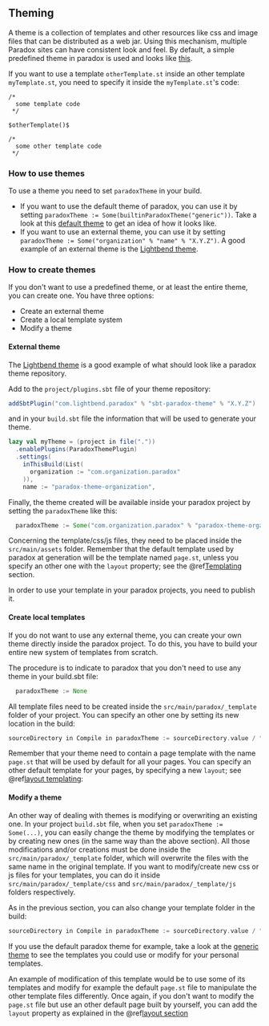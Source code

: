 Theming
-------

A theme is a collection of templates and other resources like css and image files that can be distributed as a web jar. Using this mechanism, multiple Paradox sites can have consistent look and feel. By default, a simple predefined theme in paradox is used and looks like [this](https://github.com/lightbend/paradox/tree/master/themes/generic/src/main/assets).

If you want to use a template `otherTemplate.st` inside an other template `myTemplate.st`, you need to specify it inside the `myTemplate.st`'s code:

```
/*
  some template code
 */

$otherTemplate()$

/*
  some other template code
 */
```

### How to use themes

To use a theme you need to set `paradoxTheme` in your build.

- If you want to use the default theme of paradox, you can use it by setting `paradoxTheme := Some(builtinParadoxTheme("generic"))`. Take a look at this [default theme](https://github.com/lightbend/paradox/tree/master/themes/generic/src/main/assets) to get an idea of how it looks like.
- If you want to use an external theme, you can use it by setting `paradoxTheme := Some("organization" % "name" % "X.Y.Z")`. A good example of an external theme is the [Lightbend theme](https://github.com/typesafehub/paradox-theme-lightbend).


### How to create themes

If you don't want to use a predefined theme, or at least the entire theme, you can create one. You have three options:

- Create an external theme
- Create a local template system
- Modify a theme

#### External theme

The [Lightbend theme](https://github.com/typesafehub/paradox-theme-lightbend) is a good example of what should look like a paradox theme repository.

Add to the `project/plugins.sbt` file of your theme repository:

```scala
addSbtPlugin("com.lightbend.paradox" % "sbt-paradox-theme" % "X.Y.Z")
```

and in your `build.sbt` file the information that will be used to generate your theme.

```scala
lazy val myTheme = (project in file("."))
  .enablePlugins(ParadoxThemePlugin)
  .settings(
    inThisBuild(List(
      organization := "com.organization.paradox"
    )),
    name := "paradox-theme-organization",
```

Finally, the theme created will be available inside your paradox project by setting the `paradoxTheme` like this:

```scala
  paradoxTheme := Some("com.organization.paradox" % "paradox-theme-organization" % "X.Y.Z")
```

Concerning the template/css/js files, they need to be placed inside the `src/main/assets` folder.
Remember that the default template used by paradox at generation will be the template named `page.st`, unless you specify an other one with the `layout` property; see the @ref[Templating](templating.md#layout) section.

In order to use your template in your paradox projects, you need to publish it.

#### Create local templates

If you do not want to use any external theme, you can create your own theme directly inside the paradox project. To do this, you have to build your entire new system of templates from scratch.

The procedure is to indicate to paradox that you don't need to use any theme in your build.sbt file:

```scala
  paradoxTheme := None
```

All template files need to be created inside the `src/main/paradox/_template` folder of your project. You can specify an other one by setting its new location in the build:
```scala
sourceDirectory in Compile in paradoxTheme := sourceDirectory.value / "main" / "paradox" / "templatesConfig"
```

Remember that your theme need to contain a page template with the name `page.st` that will be used by default for all your pages. You can specify an other default template for your pages, by specifying a new `layout`; see @ref[layout templating](templating.md#layout):

#### Modify a theme

An other way of dealing with themes is modifying or overwriting an existing one. In your project `build.sbt` file, when you set `paradoxTheme := Some(...)`, you can easily change the theme by modifying the templates or by creating new ones (in the same way than the above section). All those modifications and/or creations must be done inside the `src/main/paradox/_template` folder, which will overwrite the files with the same name in the original template. If you want to modify/create new css or js files for your templates, you can do it inside `src/main/paradox/_template/css` and `src/main/paradox/_template/js` folders respectively.

As in the previous section, you can also change your template folder in the build:
```scala
sourceDirectory in Compile in paradoxTheme := sourceDirectory.value / "main" / "paradox" / "templatesConfig"
```

If you use the default paradox theme for example, take a look at the [generic theme](https://github.com/lightbend/paradox/tree/master/themes/generic/src/main/assets) to see the templates you could use or modify for your personal templates.

An example of modification of this template would be to use some of its templates and modify for example the default `page.st` file to manipulate the other template files differently. Once again, if you don't want to modify the `page.st` file but use an other default page built by yourself, you can add the `layout` property as explained in the @ref[layout section](templating.md#layout)
